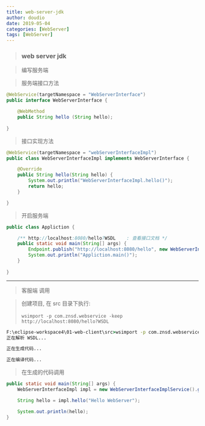 ```yaml
---
title: web-server-jdk
author: doudio
date: 2019-05-04
categories: [WebServer]
tags: [WebServer]
---
```


> ### web server jdk

> 编写服务端

> 服务端接口方法

```java
@WebService(targetNamespace = "WebServerInterface")
public interface WebServerInterface {

	@WebMethod
	public String hello (String hello);
	
}
```

> 接口实现方法

```java
@WebService(targetNamespace = "webServerInterfaceImpl")
public class WebServerInterfaceImpl implements WebServerInterface {

	@Override
	public String hello(String hello) {
		System.out.println("WebServerInterfaceImpl.hello()");
		return hello;
	}

}
```

> 开启服务端

```java
public class Appliction {

    /** http://localhost:8080/hello?WSDL	: 查看接口文档 */
	public static void main(String[] args) {
		Endpoint.publish("http://localhost:8080/hello", new WebServerInterfaceImpl());
		System.out.println("Appliction.main()");
	}
	
}
```

----

> 客服端 调用

> 创建项目, 在 src 目录下执行: 
>
> ​	`wsimport -p com.znsd.webservice -keep http://localhost:8080/hello?WSDL`

```cmd
F:\eclipse-workspace4\01-web-client\src>wsimport -p com.znsd.webservice -keep http://localhost:8080/hello?WSDL
正在解析 WSDL...

正在生成代码...

正在编译代码...
```

> 在生成的代码调用

```java
public static void main(String[] args) {
    WebServerInterfaceImpl impl = new WebServerInterfaceImplService().getWebServerInterfaceImplPort();

    String hello = impl.hello("Hello WebServer");

    System.out.println(hello);
}
```

